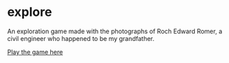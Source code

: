 # explore

An exploration game made with the photographs of Roch Edward Romer, a civil engineer who happened to be my grandfather.

[Play the game here](http://nicolasromer.com/explore-game/index.html)
